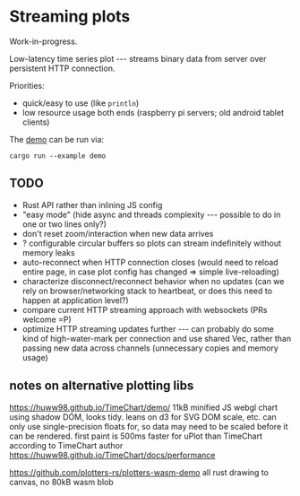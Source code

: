 # Streaming plots

Work-in-progress.

Low-latency time series plot --- streams binary data from server over persistent HTTP connection.

Priorities:

- quick/easy to use (like `println`)
- low resource usage both ends (raspberry pi servers; old android tablet clients)

The [demo](examples/demo.rs) can be run via:

    cargo run --example demo


## TODO

- Rust API rather than inlining JS config
- "easy mode" (hide async and threads complexity --- possible to do in one or two lines only?)
- don't reset zoom/interaction when new data arrives
- ? configurable circular buffers so plots can stream indefinitely without memory leaks
- auto-reconnect when HTTP connection closes (would need to reload entire page, in case plot config has changed => simple live-reloading)
- characterize disconnect/reconnect behavior when no updates (can we rely on browser/networking stack to heartbeat, or does this need to happen at application level?)
- compare current HTTP streaming approach with websockets (PRs welcome =P)
- optimize HTTP streaming updates further --- can probably do some kind of high-water-mark per connection and use shared Vec, rather than passing new data across channels (unnecessary copies and memory usage)


## notes on alternative plotting libs

https://huww98.github.io/TimeChart/demo/
11kB minified JS webgl chart using shadow DOM, looks tidy. 
leans on d3 for SVG DOM scale, etc.
can only use single-precision floats for, so data may need to be scaled before it can be rendered.
first paint is 500ms faster for uPlot than TimeChart according to TimeChart author https://huww98.github.io/TimeChart/docs/performance

https://github.com/plotters-rs/plotters-wasm-demo
all rust drawing to canvas, no 
80kB wasm blob
